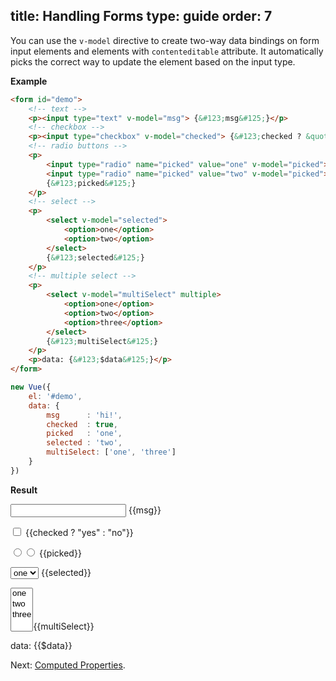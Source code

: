 title: Handling Forms
type: guide
order: 7
---

You can use the `v-model` directive to create two-way data bindings on form input elements and elements with `contenteditable` attribute. It automatically picks the correct way to update the element based on the input type.

**Example**

``` html
<form id="demo">
    <!-- text -->
    <p><input type="text" v-model="msg"> {&#123;msg&#125;}</p>
    <!-- checkbox -->
    <p><input type="checkbox" v-model="checked"> {&#123;checked ? &quot;yes&quot; : &quot;no&quot;&#125;}</p>
    <!-- radio buttons -->
    <p>
        <input type="radio" name="picked" value="one" v-model="picked">
        <input type="radio" name="picked" value="two" v-model="picked">
        {&#123;picked&#125;}
    </p>
    <!-- select -->
    <p>
        <select v-model="selected">
            <option>one</option>
            <option>two</option>
        </select>
        {&#123;selected&#125;}
    </p>
    <!-- multiple select -->
    <p>
        <select v-model="multiSelect" multiple>
            <option>one</option>
            <option>two</option>
            <option>three</option>
        </select>
        {&#123;multiSelect&#125;}
    </p>
    <p>data: {&#123;$data&#125;}</p>
</form>
```

``` js
new Vue({
    el: '#demo',
    data: {
        msg      : 'hi!',
        checked  : true,
        picked   : 'one',
        selected : 'two',
        multiSelect: ['one', 'three']
    }
})
```

**Result**

<form id="demo"><p><input type="text" v-model="msg"> {&#123;msg&#125;}</p><p><input type="checkbox" v-model="checked"> {&#123;checked ? &quot;yes&quot; : &quot;no&quot;&#125;}</p><p><input type="radio" v-model="picked" name="picked" value="one"><input type="radio" v-model="picked" name="picked" value="two"> {&#123;picked&#125;}</p><p><select v-model="selected"><option>one</option><option>two</option></select> {&#123;selected&#125;}</p><p><select v-model="multiSelect" multiple><option>one</option><option>two</option><option>three</option></select>{&#123;multiSelect&#125;}</p><p>data: {&#123;$data&#125;}</p></form>
<script>
new Vue({
    el: '#demo',
    data: {
        msg      : 'hi!',
        checked  : true,
        picked   : 'one',
        selected : 'two',
        multiSelect: ['one', 'three']
    }
})
</script>

Next: [Computed Properties](/vuejs.org/guide/computed.html).